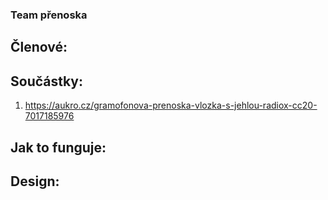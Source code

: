 ### Team přenoska

## Členové:

## Součástky: 
1. https://aukro.cz/gramofonova-prenoska-vlozka-s-jehlou-radiox-cc20-7017185976


## Jak to funguje:

## Design:
